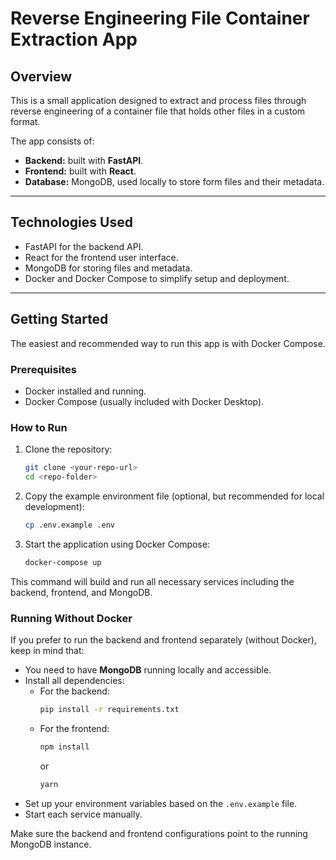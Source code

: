 # Reverse Engineering File Container Extraction App

## Overview

This is a small application designed to extract and process files through reverse engineering of a container file that holds other files in a custom format.

The app consists of:

- **Backend:** built with **FastAPI**.
- **Frontend:** built with **React**.
- **Database:** MongoDB, used locally to store form files and their metadata.

---

## Technologies Used

-  FastAPI  for the backend API.
-  React for the frontend user interface.
-  MongoDB for storing files and metadata.
-  Docker and Docker Compose to simplify setup and deployment.

---

## Getting Started

The easiest and recommended way to run this app is with Docker Compose.

### Prerequisites

- Docker installed and running.  
- Docker Compose (usually included with Docker Desktop).

### How to Run

1. Clone the repository:

   ```bash
   git clone <your-repo-url>
   cd <repo-folder>
   ```
2. Copy the example environment file (optional, but recommended for local development):

   ```bash
   cp .env.example .env
   ```
3. Start the application using Docker Compose:
   ```bash
   docker-compose up
   ```

This command will build and run all necessary services including the backend, frontend, and MongoDB.

### Running Without Docker

If you prefer to run the backend and frontend separately (without Docker), keep in mind that:

- You need to have **MongoDB** running locally and accessible.
- Install all dependencies:
  - For the backend:
    ```bash
    pip install -r requirements.txt
    ```
  - For the frontend:
    ```bash
    npm install
    ```
    or
    ```bash
    yarn
    ```
- Set up your environment variables based on the `.env.example` file.
- Start each service manually.

Make sure the backend and frontend configurations point to the running MongoDB instance.